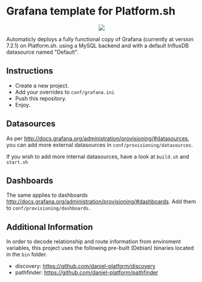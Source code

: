 # Grafana template for Platform.sh

<p align="center"><a href="https://console.platform.sh/projects/create-project/?template=https://github.com/Theosakamg-PSH/platform-grafana&utm_campaign=deploy_on_platform?utm_medium=button&utm_source=affiliate_links&utm_content=https://github.com/Theosakamg-PSH/platform-grafana" target="_blank" title="Deploy with Platform.sh"><img src="https://platform.sh/images/deploy/deploy-button-lg-blue.svg"></a></p>

Automaticly deploys a fully functional copy of Grafana (currently at version 7.2.1) on Platform.sh.
using a MySQL backend and with a default InfluxDB datasource named "Default".

## Instructions

- Create a new project.
- Add your overrides to `conf/grafana.ini`
- Push this repository.
- Enjoy.

## Datasources

As per http://docs.grafana.org/administration/provisioning/#datasources, you can
add more external datasources in `conf/provisioning/datasources`.

If you wish to add more internal datasources, have a look at `build.sh` and `start.sh`

## Dashboards

The same applies to dashboards http://docs.grafana.org/administration/provisioning/#dashboards.
Add them to `conf/provisioning/dashboards`.

## Additional Information

In order to decode relationship and route information from enviroment
variables, this project uses the following pre-built (Debian) binaries
located in the `bin` folder.

- discovery: https://github.com/daniel-platform/discovery
- pathfinder: https://github.com/daniel-platform/pathfinder
